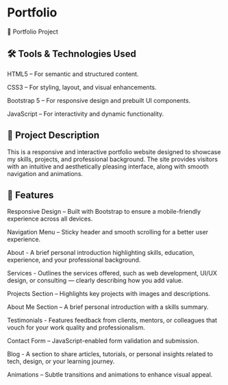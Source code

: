 # Portfolio

💼 Portfolio Project

## 🛠️ Tools & Technologies Used
HTML5 – For semantic and structured content.

CSS3 – For styling, layout, and visual enhancements.

Bootstrap 5 – For responsive design and prebuilt UI components.

JavaScript – For interactivity and dynamic functionality.

## 📌 Project Description
This is a responsive and interactive portfolio website designed to showcase my skills, projects, and professional background. The site provides visitors with an intuitive and aesthetically pleasing interface, along with smooth navigation and animations.

## 🎯 Features
Responsive Design – Built with Bootstrap to ensure a mobile-friendly experience across all devices.

Navigation Menu – Sticky header and smooth scrolling for a better user experience.

About - A brief personal introduction highlighting skills, education, experience, and your professional background.

Services - Outlines the services offered, such as web development, UI/UX design, or consulting — clearly describing how you add value.

Projects Section – Highlights key projects with images and descriptions.

About Me Section – A brief personal introduction with a skills summary.

Testimonials - Features feedback from clients, mentors, or colleagues that vouch for your work quality and professionalism.

Contact Form – JavaScript-enabled form validation and submission.

Blog - A section to share articles, tutorials, or personal insights related to tech, design, or your learning journey.

Animations – Subtle transitions and animations to enhance visual appeal.




